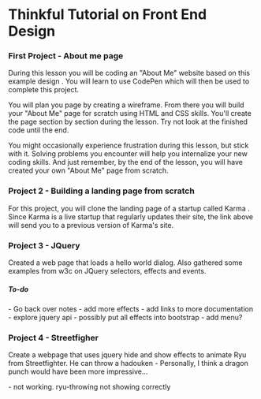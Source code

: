 <h1>Thinkful Tutorial on Front End Design</h1>
<h3>First Project - About me page</h3>
<p>During this lesson you will be coding an "About Me" website based on this example design . You will learn to use CodePen which will then be used to complete this project.</p>

<p>You will plan you page by creating a wireframe. From there you will build your "About Me" page for scratch using HTML and CSS skills. You'll create the page section by section during the lesson. Try not look at the finished code until the end.</p>

<p>You might occasionally experience frustration during this lesson, but stick with it. Solving problems you encounter will help you internalize your new coding skills. And just remember, by the end of the lesson, you will have created your own "About Me" page from scratch.</p>

<h3>Project 2 - Building a landing page from scratch</h3>
<p>For this project, you will clone the landing page of a startup called Karma . Since Karma is a live startup that regularly updates their site, the link above will send you to a previous version of Karma's site.</p>

<h3>Project 3 - JQuery</h3>
<p>Created a web page that loads a hello world dialog.  Also gathered some examples from w3c on JQuery selectors, effects and events.</p>
<h5>To-do</h5>
- Go back over notes
- add more effects
- add links to more documentation
- explore jquery api
- possibly put all effects into bootstrap
- add menu?

<h3>Project 4 - Streetfigher</h3>
<p>Create a webpage that uses jquery hide and show effects to animate Ryu from Streetfighter.  He can throw a hadouken - Personally, I think a dragon punch would have been more impressive...</p>
- not working. ryu-throwing not showing correctly
